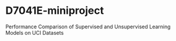 # D7041E-miniproject
 Performance Comparison of Supervised and Unsupervised Learning Models on UCI Datasets
